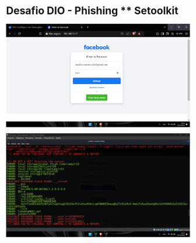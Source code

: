 # Desafio DIO - Phishing ** Setoolkit 

![image](https://github.com/pnuciatelli/cibersecurity-desafio-phishing/blob/58db381b880d78c5651cb5ddd4a79d7f64bccea4/facebook-screen.png)


![image](https://github.com/pnuciatelli/cibersecurity-desafio-phishing/blob/4b9c583860f7f68850d080cd0c047e15db63ece6/terminal.png)
